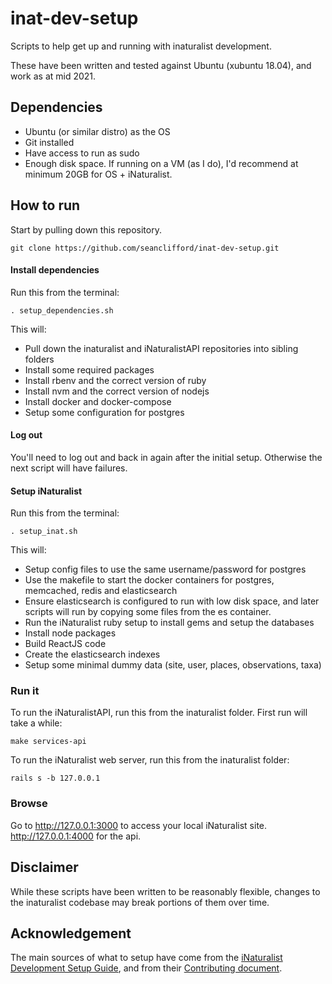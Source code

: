 # inat-dev-setup

Scripts to help get up and running with inaturalist development.

These have been written and tested against Ubuntu (xubuntu 18.04), and work as at mid 2021. 

## Dependencies
- Ubuntu (or similar distro) as the OS
- Git installed
- Have access to run as sudo
- Enough disk space. If running on a VM (as I do), I'd recommend at minimum 20GB for OS + iNaturalist.

## How to run
Start by pulling down this repository.
```
git clone https://github.com/seanclifford/inat-dev-setup.git
```

#### Install dependencies
Run this from the terminal:
```
. setup_dependencies.sh
```
This will:
- Pull down the inaturalist and iNaturalistAPI repositories into sibling folders
- Install some required packages
- Install rbenv and the correct version of ruby
- Install nvm and the correct version of nodejs
- Install docker and docker-compose
- Setup some configuration for postgres

#### Log out
You'll need to log out and back in again after the initial setup. Otherwise the next script will have failures.

#### Setup iNaturalist
Run this from the terminal:
```
. setup_inat.sh
```
This will:
- Setup config files to use the same username/password for postgres
- Use the makefile to start the docker containers for postgres, memcached, redis and elasticsearch
- Ensure elasticsearch is configured to run with low disk space, and later scripts will run by copying some files from the es container. 
- Run the iNaturalist ruby setup to install gems and setup the databases
- Install node packages
- Build ReactJS code
- Create the elasticsearch indexes
- Setup some minimal dummy data (site, user, places, observations, taxa)

### Run it
To run the iNaturalistAPI, run this from the inaturalist folder. First run will take a while:
```
make services-api
```
To run the iNaturalist web server, run this from the inaturalist folder:
```
rails s -b 127.0.0.1
```

### Browse
Go to http://127.0.0.1:3000 to access your local iNaturalist site. http://127.0.0.1:4000 for the api.

## Disclaimer
While these scripts have been written to be reasonably flexible, changes to the inaturalist codebase may break portions of them over time.

## Acknowledgement
The main sources of what to setup have come from the [iNaturalist Development Setup Guide](https://github.com/inaturalist/inaturalist/wiki/Development-Setup-Guide), and from their [Contributing document](https://github.com/inaturalist/inaturalist/blob/main/CONTRIBUTING.md).
